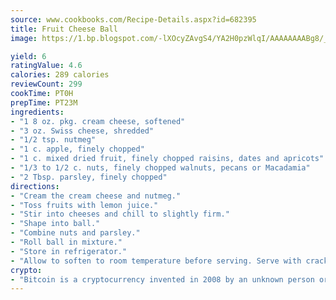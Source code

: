 ```yaml
---
source: www.cookbooks.com/Recipe-Details.aspx?id=682395
title: Fruit Cheese Ball
image: https://1.bp.blogspot.com/-lXOcyZAvgS4/YA2H0pzWlqI/AAAAAAAABg8/_HX4JI-WmFM0Tz684w_qYjP9vBzksmFNgCLcBGAsYHQ/s219/20.png

yield: 6
ratingValue: 4.6
calories: 289 calories
reviewCount: 299
cookTime: PT0H
prepTime: PT23M
ingredients:
- "1 8 oz. pkg. cream cheese, softened"
- "3 oz. Swiss cheese, shredded"
- "1/2 tsp. nutmeg"
- "1 c. apple, finely chopped"
- "1 c. mixed dried fruit, finely chopped raisins, dates and apricots"
- "1/3 to 1/2 c. nuts, finely chopped walnuts, pecans or Macadamia"
- "2 Tbsp. parsley, finely chopped"
directions:
- "Cream the cream cheese and nutmeg."
- "Toss fruits with lemon juice."
- "Stir into cheeses and chill to slightly firm."
- "Shape into ball."
- "Combine nuts and parsley."
- "Roll ball in mixture."
- "Store in refrigerator."
- "Allow to soften to room temperature before serving. Serve with crackers."
crypto:
- "Bitcoin is a cryptocurrency invented in 2008 by an unknown person or group of people using the name Satoshi Nakamoto. The currency began use in 2009 when its implementation was released as open-source software. Bitcoin is a decentralized digital currency, without a central bank or single administrator that can be sent from user to user on the peer-to-peer bitcoin network without the need for intermediaries. Transactions are verified by network nodes through cryptography and recorded in a public distributed ledger called a blockchain. Bitcoins are created as a reward for a process known as mining. They can be exchanged for other currencies, products, and services. Research produced by the University of Cambridge estimated that in 2017, there were 2.9 to 5.8 million unique users using a cryptocurrency wallet, most of them using bitcoin."
---
```


